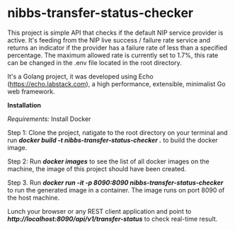 # nibbs-transfer-status-checker

This project is simple API that checks if the default NIP service provider is active. 
It's feeding from the NIP live success / failure rate service and returns an indicator if the provider has a failure rate of less than a specified percentage.
The maximum allowed rate is currently set to 1.7%, this rate can be changed in the .env file located in the root directory.

It's a Golang project, it was developed using Echo (https://echo.labstack.com), a high performance, extensible, minimalist Go web framework.

<b>Installation</b>
<p><i>Requirements:</i>
Install Docker</p>

<p>Step 1: Clone the project, natigate to the root directory on your terminal and run <b><i>docker build -t nibbs-transfer-status-checker .</i></b> to build the docker image.</p>
<p>Step 2: Run <b><i>docker images</i></b> to see the list of all docker images on the machine, the image of this project should have been created.</p>
<p>Step 3. Run <b><i>docker run -it -p 8090:8090 nibbs-transfer-status-checker</i></b> to run the generated image in a container. The image runs on port 8090 of the host machine. </p>

<p>Lunch your browser or any REST client application and point to <b><i>http://localhost:8090/api/v1/transfer-status</i></b> to check real-time result. </p>

